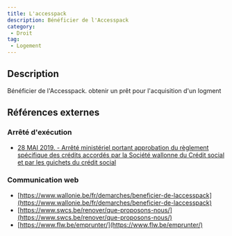```yaml
---
title: L'accesspack
description: Bénéficier de l'Accesspack
category: 
 - Droit
tag: 
 - Logement
---
```


## Description

Bénéficier de l'Accesspack.
obtenir un prêt pour l'acquisition d'un logment

## Références externes 

### Arrêté d'exécution

- [28 MAI 2019. - Arrêté ministériel portant approbation du règlement spécifique des crédits accordés par la Société wallonne du Crédit social et par les guichets du crédit social](https://wallex.wallonie.be/eli/arrete/2015/12/17/2016200123/2016/01/01)
### Communication web

- [https://www.wallonie.be/fr/demarches/beneficier-de-laccesspack](https://www.wallonie.be/fr/demarches/beneficier-de-laccesspack)
- [https://www.swcs.be/renover/que-proposons-nous/](https://www.swcs.be/renover/que-proposons-nous/)
- [https://www.flw.be/emprunter/](https://www.flw.be/emprunter/)


